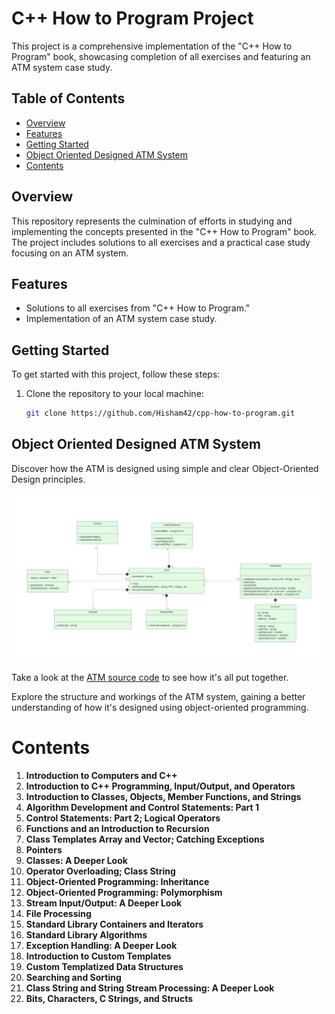 # C++ How to Program Project

This project is a comprehensive implementation of the "C++ How to Program" book, showcasing completion of all exercises and featuring an ATM system case study.

## Table of Contents

- [Overview](#overview)
- [Features](#features)
- [Getting Started](#getting-started)
- [Object Oriented Designed ATM System](#object-oriented-designed-atm-system)
- [Contents](#contents)


## Overview

This repository represents the culmination of efforts in studying and implementing the concepts presented in the "C++ How to Program" book. The project includes solutions to all exercises and a practical case study focusing on an ATM system.

## Features

- Solutions to all exercises from "C++ How to Program."
- Implementation of an ATM system case study.

## Getting Started

To get started with this project, follow these steps:

1. Clone the repository to your local machine:

    ```bash
    git clone https://github.com/Hisham42/cpp-how-to-program.git
    ```


## Object Oriented Designed ATM System

Discover how the ATM is designed using simple and clear Object-Oriented Design principles.

![Clone Command](https://github.com/Hisham42/cpp-how-to-program/blob/main/atm-case-study/ATM%20Case%20Study.png)

Take a look at the [ATM source code](https://github.com/Hisham42/cpp-how-to-program/tree/main/atm-case-study) to see how it's all put together.

Explore the structure and workings of the ATM system, gaining a better understanding of how it's designed using object-oriented programming.


# Contents

1. **Introduction to Computers and C++**
2. **Introduction to C++ Programming, Input/Output, and Operators**
3. **Introduction to Classes, Objects, Member Functions, and Strings**
4. **Algorithm Development and Control Statements: Part 1**
5. **Control Statements: Part 2; Logical Operators**
6. **Functions and an Introduction to Recursion**
7. **Class Templates Array and Vector; Catching Exceptions**
8. **Pointers**
9. **Classes: A Deeper Look**
10. **Operator Overloading; Class String**
11. **Object-Oriented Programming: Inheritance**
12. **Object-Oriented Programming: Polymorphism**
13. **Stream Input/Output: A Deeper Look**
14. **File Processing**
15. **Standard Library Containers and Iterators**
16. **Standard Library Algorithms**
17. **Exception Handling: A Deeper Look**
18. **Introduction to Custom Templates**
19. **Custom Templatized Data Structures**
20. **Searching and Sorting**
21. **Class String and String Stream Processing: A Deeper Look**
22. **Bits, Characters, C Strings, and Structs**
